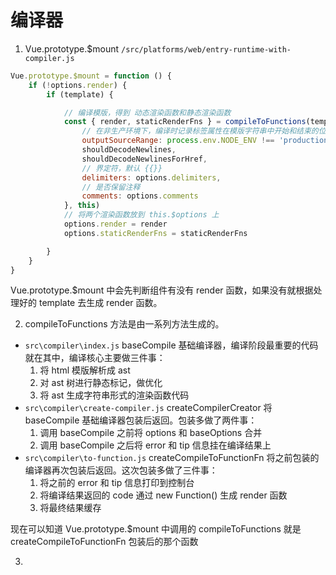 # 编译器

1. Vue.prototype.$mount `/src/platforms/web/entry-runtime-with-compiler.js`

```js
Vue.prototype.$mount = function () {
    if (!options.render) {
        if (template) {

            // 编译模版，得到 动态渲染函数和静态渲染函数
            const { render, staticRenderFns } = compileToFunctions(template, {
                // 在非生产环境下，编译时记录标签属性在模版字符串中开始和结束的位置索引
                outputSourceRange: process.env.NODE_ENV !== 'production',
                shouldDecodeNewlines,
                shouldDecodeNewlinesForHref,
                // 界定符，默认 {{}}
                delimiters: options.delimiters,
                // 是否保留注释
                comments: options.comments
            }, this)
            // 将两个渲染函数放到 this.$options 上
            options.render = render
            options.staticRenderFns = staticRenderFns

        }
    }
}
```

Vue.prototype.$mount 中会先判断组件有没有 render 函数，如果没有就根据处理好的 template 去生成 render 函数。

2. compileToFunctions 方法是由一系列方法生成的。

* `src\compiler\index.js` baseCompile 基础编译器，编译阶段最重要的代码就在其中，编译核心主要做三件事：
    1. 将 html 模版解析成 ast
    2. 对 ast 树进行静态标记，做优化
    3. 将 ast 生成字符串形式的渲染函数代码
* `src\compiler\create-compiler.js` createCompilerCreator 将 baseCompile 基础编译器包装后返回。包装多做了两件事：
    1. 调用 baseCompile 之前将 options 和 baseOptions 合并
    2. 调用 baseCompile 之后将 error 和 tip 信息挂在编译结果上
* `src\compiler\to-function.js` createCompileToFunctionFn 将之前包装的编译器再次包装后返回。这次包装多做了三件事：
    1. 将之前的 error 和 tip 信息打印到控制台
    2. 将编译结果返回的 code 通过 new Function() 生成 render 函数
    3. 将最终结果缓存

现在可以知道 Vue.prototype.$mount 中调用的 compileToFunctions 就是 createCompileToFunctionFn 包装后的那个函数

3. 